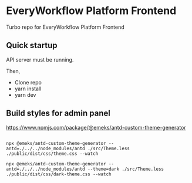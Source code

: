 # EveryWorkflow Platform Frontend

Turbo repo for EveryWorkflow Platform Frontend


## Quick startup

API server must be running.

Then,

- Clone repo
- yarn install
- yarn dev


## Build styles for admin panel

https://www.npmjs.com/package/@emeks/antd-custom-theme-generator

```

npx @emeks/antd-custom-theme-generator --antd=./../../node_modules/antd ./src/Theme.less ./public/dist/css/theme.css --watch

npx @emeks/antd-custom-theme-generator --antd=./../../node_modules/antd --theme=dark ./src/Theme.less ./public/dist/css/dark-theme.css --watch

```
